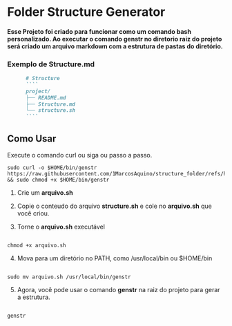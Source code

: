 # Folder Structure Generator

#### Esse Projeto foi criado para funcionar como um comando bash personalizado. Ao executar o comando **genstr** no diretorio raiz do projeto será criado um arquivo markdown com a estrutura de pastas do diretório. 

### Exemplo de Structure.md
````md
      # Structure
      ````
      project/
      ├── README.md
      ├── Structure.md
      └── structure.sh
      ````
````
## Como Usar

Execute o comando curl ou siga ou passo a passo.

````shell
sudo curl -o $HOME/bin/genstr https://raw.githubusercontent.com/1MarcosAquino/structure_folder/refs/heads/main/structure.sh && sudo chmod +x $HOME/bin/genstr
````
1. Crie um **arquivo.sh**

2. Copie o conteudo do arquivo **structure.sh** e cole no **arquivo.sh** que você criou.

3. Torne o **arquivo.sh** executável

````shell

chmod +x arquivo.sh

````
4. Mova para um diretório no PATH, como /usr/local/bin ou $HOME/bin

````shell

sudo mv arquivo.sh /usr/local/bin/genstr

````

5. Agora, você pode usar o comando **genstr** na raiz do projeto para gerar a estrutura.

````shell

genstr

````
